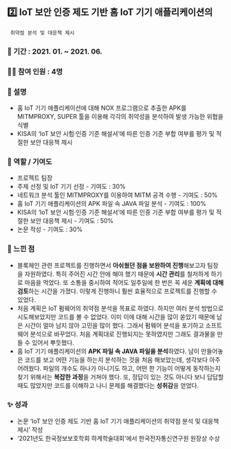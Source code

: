 ## 2️⃣ IoT 보안 인증 제도 기반 홈 IoT 기기 애플리케이션의
     취약점 분석 및 대응책 제시

### 📆 기간 : 2021. 01. ~ 2021. 06.

### 👩‍💻 참여 인원 : 4명

### 📔 설명

- 홈 IoT 기기 애플리케이션에 대해 NOX 프로그램으로 추출한 APK를 MITMPROXY, SUPER 툴을 이용해 각각의 취약성을 분석하여 발생 가능한 위협을 식별
- KISA의 ‘IoT 보안 시험·인증 기준 해설서’에 따른 인증 기준 부합 여부를 평가 및 적절한 보안 대응책 제시

### 🔧 역할 / 기여도

- 프로젝트 팀장
- 주제 선정 및 IoT 기기 선정 - 기여도 : 30%
- 네트워크 분석 툴인 MITMPROXY를 이용하여 MITM 공격 수행 - 기여도 : 50%
- 홈 IoT 기기 애플리케이션의 APK 파일 속 JAVA 파일 분석 - 기여도 : 100%
- KISA의 ‘IoT 보안 시험·인증 기준 해설서’에 따른 인증 기준 부합 여부를 평가 및 적절한 보안 대응책 제시 - 기여도 : 50%
- 논문 작성 - 기여도 : 30%

### 📌 느낀 점

- 블록체인 관련 프로젝트를 진행하면서 **아쉬웠던 점을 보완하여 진행**해보고자 팀장을 자원하였다. 특히 주어진 시간 안에 해야 했기 때문에 **시간 관리**를 철저하게 하기로 마음을 먹었다. 또 소통을 중시하여 적어도 일주일에 한 번은 꼭 세운 **계획에 대해 검토**하는 시간을 가졌다. 이렇게 진행하니 훨씬 효율적으로 프로젝트를 진행할 수 있었다.
- 처음 계획은 IoT 펌웨어의 취약점 분석을 목표로 하였다. 하지만 여러 분석 방법으로 시도해보았지만 코드를 볼 수 없었다. 이미 이에 대해 시간을 많이 쏟았기 때문에 남은 시간이 얼마 남지 않아 고민을 많이 했다. 그래서 펌웨어 분석을 포기하고 소프트웨어 분석으로 바꾸었다. 처음 계획대로 진행되지는 못하였지만 그래도 결과물을 만들 수 있어서 뿌듯했다.
- 홈 IoT 기기 애플리케이션의 **APK 파일 속 JAVA 파일을 분석**하였다. 남이 만들어놓은 코드를 보고 어떤 기능을 하는지 분석하는 것을 처음 해보았는데, 생각보다 아주 어려웠다. 파일의 개수도 하나가 아니기도 하고, 어떤 한 기능이 어떻게 동작하는지 찾기 위해서는 **복잡한 과정**을 거쳐야 했다. 또, 정답이 있는 것도 아니다 보니 답답할 때도 많았지만 코드를 이해하고 나니 문제를 해결했다는 **성취감**을 얻었다.

### ✨ 성과

- 논문 ‘IoT 보안 인증 제도 기반 홈 IoT 기기 애플리케이션의 취약점 분석 및 대응책 제시’ 작성
- ‘2021년도 한국정보보호학회 하계학술대회’에서 한국전자통신연구원 원장상 수상
